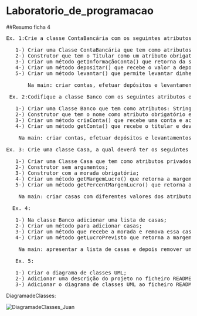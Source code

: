 # Laboratorio_de_programacao

##Resumo ficha 4
<pre>
Ex. 1:Crie a classe ContaBancária com os seguintes atributos e métodos:

   1-) Criar uma Classe ContaBancária que tem como atributos privados: String Titular, double Saldo e Date DataAbertura(data atual);
   2-) Construtor que tem o Titular como um atributo obrigatório; Apresenta da data do dia atua e inicia o saldo a 0(zero);
   3-) Criar um método getInformaçãoConta() que retorna da seguinte forma (Titular: José Fonseca, Saldo: €321.50, Data Abertura: 22/2/2022;
   4-) Criar um método depositar() que recebe o valor a depositar e atualiza o saldo (relembrar que inicializou a zero);
   5-) Criar um método levantar() que permite levantar dinheiro da conta, atualiza a conta e não permite o levantamento que coloquem o saldo negativo;
   
       Na main: criar contas, efetuar depósitos e levantamentos, imprimir a informação que atualiza o saldo.
   
 Ex. 2:Codifique a classe Banco com os seguintes atributos e métodos:
 
   1-) Criar uma Classe Banco que tem como atributos: String nome e uma lista de contas do tipo ContaBancaria;
   2-) Construtor que tem o nome como atributo obrigatório e limita a lista de contas para 100 contas;
   3-) Criar um método criaConta() que recebe uma conta e acrescenta à lista;
   4-) Criar um método getConta() que recebe o titular e devolve a conta do mesmo;
   
    Na main: criar contas, efetuar depósitos e levantamentos, imprimir a informação que atualiza o saldo.
   
Ex. 3: Crie uma classe Casa, a qual deverá ter os seguintes atributos e métodos:
 
   1-) Criar uma Classe Casa que tem como atributos privados: String morada, double precoCusto, double precoVenda;
   2-) Construtor sem argumentos;
   3-) Construtor com a morada obrigatória;
   4-) Criar um método getMargemLucro() que retorna a margem de lucro da casa;
   5-) Criar um método getPercentMargemLucro() que retorna a percentagem da margem de lucro;
   
    Na main: criar casas com diferentes valores dos atributos;
   
  Ex. 4:
 
   1-) Na classe Banco adicionar uma lista de casas;
   2-) Criar um método para adicionar casas;
   3-) Criar um método que recebe a morada e remova essa casa da lista;
   4-) Criar um método getLucroPrevisto que retorna a margem de lucro previsto da venda de todas as casas;
 
    Na main: apresentar a lista de casas e depois remover uma casa e apresentar a lista novamente;
   
   Ex. 5:
 
   1-) Criar o diagrama de classes UML;
   2-) Adicionar uma descrição do projeto no ficheiro README;
   3-) Adicionar o diagrama de classes UML ao ficheiro README;
</pre>

DiagramadeClasses: 

![DiagramadeClasses_Juan](https://user-images.githubusercontent.com/97111394/155163310-0a96e7a7-d3a0-4854-92e0-e5be500265d5.png)
